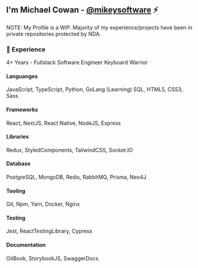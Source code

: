 ## I'm Michael Cowan - [@mikeysoftware](https://mikey.software) ⚡
NOTE: My Profile is a WIP.
Majority of my experience/projects have been in private repositories protected by NDA.

### 💼 Experience
4+ Years - Fullstack Software Engineer
Keyboard Warrior

#### Languanges
JavaScript, TypeScript, Python, GoLang (Learning) SQL, HTML5, CSS3, Sass

#### Frameworks
React, NextJS, React Native, NodeJS, Express

#### Libraries
Redux, StyledComponents, TailwindCSS,  Socket.IO

#### Database
PostgreSQL, MongoDB, Redis, RabbitMQ, Prisma, Neo4J

#### Tooling
Git, Npm, Yarn, Docker, Nginx

#### Testing
Jest, ReactTestingLibrary, Cypress

#### Documentation
GitBook, StorybookJS, SwaggerDocs

<!-- ### 💻 Technologies
- Front-end Development: **HTML5, CSS3, Javascript, Sass, React, Redux, NextJS, Vue, Vuex, Nuxt**
- Back-end Development: **NodeJS, Express, MongoDB, Mongoose, PostgreSQL, Sequelize, Redis**
- Mobile Development: **React Native, Apache Cordova, PhoneGap**
- Developement Operations: **Linux, Ubuntu, Nginx, Apache, Digital Ocean**
- Tooling & Scripting: **Python3, Strapi**

### 📬 Find Me  -->
